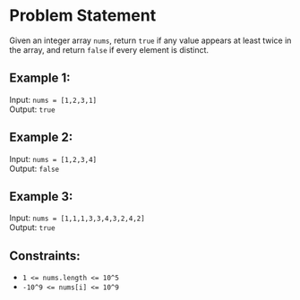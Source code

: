 # Problem Statement

Given an integer array `nums`, return `true` if any value appears at least twice in the array, and return `false` if every element is distinct.

## Example 1:

Input: `nums = [1,2,3,1]`  
Output: `true`

## Example 2:

Input: `nums = [1,2,3,4]`  
Output: `false`

## Example 3:

Input: `nums = [1,1,1,3,3,4,3,2,4,2]`  
Output: `true`

## Constraints:

- `1 <= nums.length <= 10^5`
- `-10^9 <= nums[i] <= 10^9`
